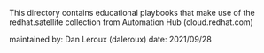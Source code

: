 This directory contains educational playbooks that make use of the redhat.satellite collection from Automation Hub (cloud.redhat.com)

maintained by: Dan Leroux (daleroux)
date: 2021/09/28

